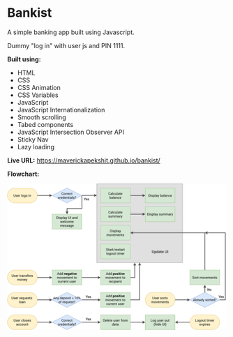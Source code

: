 # Bankist

A simple banking app built using Javascript.

Dummy "log in" with user js and PIN 1111.

**Built using:**

- HTML
- CSS
- CSS Animation
- CSS Variables
- JavaScript
- JavaScript Internationalization
- Smooth scrolling
- Tabed components
- JavaScript Intersection Observer API
- Sticky Nav
- Lazy loading

**Live URL:** https://maverickapekshit.github.io/bankist/

**Flowchart:**

![](https://github.com/MaverickApekshit/bankist/blob/main/Bankist-flowchart.png?raw=true)
